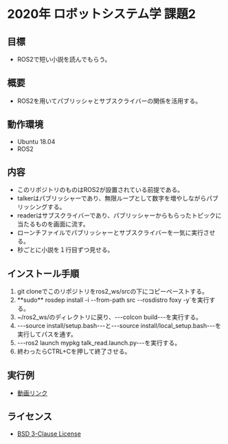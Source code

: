 # 2020年 ロボットシステム学 課題2


## 目標

- ROS2で短い小説を読んでもらう。

## 概要

- ROS2を用いてパブリッシャとサブスクライバーの関係を活用する。

## 動作環境

- Ubuntu 18.04
- ROS2
    
## 内容

- このリポジトリのものはROS2が設置されている前提である。
- talkerはパブリッシャーであり、無限ループとして数字を増やしながらパブリッシングする。
- readerはサブスクライバーであり、パブリッシャーからもらったトピックに当たるものを画面に流す。
- ローンチファイルでパブリッシャーとサブスクライバーを一気に実行させる。
- 秒ごとに小説を１行目ずつ見せる。

## インストール手順

1. git cloneでこのリポジトリをros2_ws/srcの下にコピーペーストする。
2. \*\*sudo\*\* rosdep install -i --from-path src --rosdistro foxy -y\`を実行する。
2. ~/ros2_ws/のディレクトリに戻り、---colcon build---を実行する。
3. ---source install/setup.bash---と---source install/local_setup.bash---を実行してパスを通す。
4. ---ros2 launch mypkg talk_read.launch.py---を実行する。
5. 終わったらCTRL+Cを押して終了させる。

## 実行例

- [動画リンク](https://youtu.be/7FpO0fsVnIg)

## ライセンス

- [BSD 3-Clause License](https://github.com/Keozgb/mypkg_ros2project/blob/main/LICENSE)
